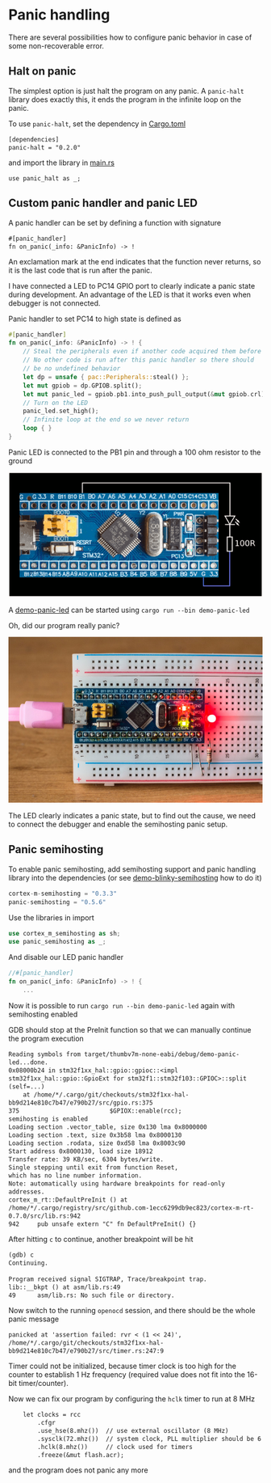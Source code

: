 # Panic handling

There are several possibilities how to configure panic behavior in case of some
non-recoverable error.

## Halt on panic

The simplest option is just halt the program on any panic. A `panic-halt`
library does exactly this, it ends the program in the infinite loop on the
panic.

To use `panic-halt`, set the dependency in
[Cargo.toml](../demo/demo-blinky-standalone/Cargo.toml)

```
[dependencies]
panic-halt = "0.2.0"
```

and import the library in [main.rs](../demo/demo-blinky-standalone/src/main.rs)

```
use panic_halt as _;
```

## Custom panic handler and panic LED

A panic handler can be set by defining a function with signature

```
#[panic_handler]
fn on_panic(_info: &PanicInfo) -> !
```

An exclamation mark at the end indicates that the function never returns, so
it is the last code that is run after the panic.

I have connected a LED to PC14 GPIO port to clearly indicate a panic state
during development. An advantage of the LED is that it works even when
debugger is not connected.

Panic handler to set PC14 to high state is defined as

```rust
#[panic_handler]
fn on_panic(_info: &PanicInfo) -> ! {
    // Steal the peripherals even if another code acquired them before
    // No other code is run after this panic handler so there should
    // be no undefined behavior
    let dp = unsafe { pac::Peripherals::steal() };
    let mut gpiob = dp.GPIOB.split();
    let mut panic_led = gpiob.pb1.into_push_pull_output(&mut gpiob.crl);
    // Turn on the LED
    panic_led.set_high();
    // Infinite loop at the end so we never return
    loop { }
}
```

Panic LED is connected to the PB1 pin and through a 100 ohm resistor to the
ground

![Panic led connection schematic](https://raw.githubusercontent.com/viktorchvatal/blue-pill-rust-assets/master/panic-handling/panic-led-schematic.png)

A [demo-panic-led](../demo/demo-panic-led/src/main.rs) can be started
using `cargo run --bin demo-panic-led`

Oh, did our program really panic?

![Panic LED ON](https://raw.githubusercontent.com/viktorchvatal/blue-pill-rust-assets/master/panic-handling/panic-led-on.jpg)

The LED clearly indicates a panic state, but to find out the cause, we need
to connect the debugger and enable the semihosting panic setup.

## Panic semihosting

To enable panic semihosting, add semihosting support and panic handling library
into the dependencies (or see
[demo-blinky-semihosting](../demo/demo-blinky-semihosting/src/main.rs) how to do it)

```rust
cortex-m-semihosting = "0.3.3"
panic-semihosting = "0.5.6"

```

Use the libraries in import

```rust
use cortex_m_semihosting as sh;
use panic_semihosting as _;
```

And disable our LED panic handler

```rust
//#[panic_handler]
fn on_panic(_info: &PanicInfo) -> ! {
    ...
```

Now it is possible to run `cargo run --bin demo-panic-led` again with
semihosting enabled

GDB should stop at the PreInit function so that we can manually
continue the program execution

```
Reading symbols from target/thumbv7m-none-eabi/debug/demo-panic-led...done.
0x08000b24 in stm32f1xx_hal::gpio::gpioc::<impl stm32f1xx_hal::gpio::GpioExt for stm32f1::stm32f103::GPIOC>::split (self=...)
    at /home/*/.cargo/git/checkouts/stm32f1xx-hal-bb9d214e810c7b47/e790b27/src/gpio.rs:375
375                         $GPIOX::enable(rcc);
semihosting is enabled
Loading section .vector_table, size 0x130 lma 0x8000000
Loading section .text, size 0x3b58 lma 0x8000130
Loading section .rodata, size 0xd58 lma 0x8003c90
Start address 0x8000130, load size 18912
Transfer rate: 39 KB/sec, 6304 bytes/write.
Single stepping until exit from function Reset,
which has no line number information.
Note: automatically using hardware breakpoints for read-only addresses.
cortex_m_rt::DefaultPreInit () at /home/*/.cargo/registry/src/github.com-1ecc6299db9ec823/cortex-m-rt-0.7.0/src/lib.rs:942
942     pub unsafe extern "C" fn DefaultPreInit() {}
```

After hitting `c` to continue, another breakpoint will be hit

```
(gdb) c
Continuing.

Program received signal SIGTRAP, Trace/breakpoint trap.
lib::__bkpt () at asm/lib.rs:49
49      asm/lib.rs: No such file or directory.
```

Now switch to the running `openocd` session, and there should be the whole
panic message

```
panicked at 'assertion failed: rvr < (1 << 24)', /home/*/.cargo/git/checkouts/stm32f1xx-hal-bb9d214e810c7b47/e790b27/src/timer.rs:247:9
```

Timer could not be initialized, because timer clock is too high for the counter
to establish 1 Hz frequency (required value does not fit into
the 16-bit timer/counter).

Now we can fix our program by configuring the `hclk` timer to run at 8 MHz

```
    let clocks = rcc
        .cfgr
        .use_hse(8.mhz())  // use external oscillator (8 MHz)
        .sysclk(72.mhz())  // system clock, PLL multiplier should be 6
        .hclk(8.mhz())     // clock used for timers
        .freeze(&mut flash.acr);
```

and the program does not panic any more
